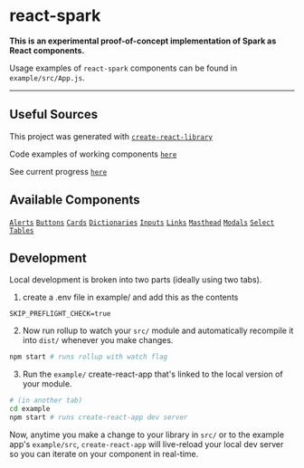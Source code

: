 # react-spark

**This is an experimental proof-of-concept implementation of Spark as React components.**

Usage examples of `react-spark` components can be found in `example/src/App.js`.

---
## Useful Sources

This project was generated with [`create-react-library`](https://www.npmjs.com/package/create-react-library)

Code examples of working components [`here`](http://half-education.surge.sh)

See current progress [`here`](https://github.com/qloan/react-spark/projects/1)

## Available Components
[`Alerts`](https://github.com/qloan/react-spark/blob/feat/redesign-phase1/example/src/components/examples/Alerts.js)
[`Buttons`](https://github.com/qloan/react-spark/blob/feat/redesign-phase1/example/src/components/examples/Buttons.js)
[`Cards`](https://github.com/qloan/react-spark/blob/feat/redesign-phase1/example/src/components/examples/Cards.js)
[`Dictionaries`](https://github.com/qloan/react-spark/blob/feat/redesign-phase1/example/src/components/examples/Dictionaries.js)
[`Inputs`](https://github.com/qloan/react-spark/blob/feat/redesign-phase1/example/src/components/examples/Inputs.js)
[`Links`](https://github.com/qloan/react-spark/blob/feat/redesign-phase1/example/src/components/examples/Links.js)
[`Masthead`](https://github.com/qloan/react-spark/blob/feat/redesign-phase1/example/src/components/examples/Masthead.js)
[`Modals`](https://github.com/qloan/react-spark/blob/feat/redesign-phase1/example/src/components/examples/Modals.js)
[`Select`](https://github.com/qloan/react-spark/blob/feat/redesign-phase1/example/src/components/examples/Select.js)
[`Tables`](https://github.com/qloan/react-spark/blob/feat/redesign-phase1/example/src/components/examples/Tables.js)


## Development

Local development is broken into two parts (ideally using two tabs).

1. create a .env file in example/ and add this as the contents

```SKIP_PREFLIGHT_CHECK=true```

2. Now run rollup to watch your `src/` module and automatically recompile it into `dist/` whenever you make changes.

```bash
npm start # runs rollup with watch flag
```

3. Run the `example/` create-react-app that's linked to the local version of your module.

```bash
# (in another tab)
cd example
npm start # runs create-react-app dev server
```

Now, anytime you make a change to your library in `src/` or to the example app's `example/src`, `create-react-app` will live-reload your local dev server so you can iterate on your component in real-time.
